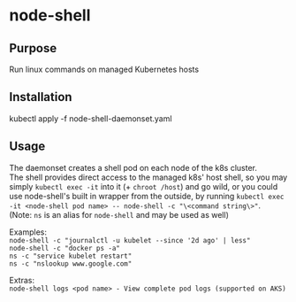# node-shell

## Purpose ##
Run linux commands on managed Kubernetes hosts  

## Installation ##
kubectl apply -f node-shell-daemonset.yaml  

## Usage ##
The daemonset creates a shell pod on each node of the k8s cluster.  
The shell provides direct access to the managed k8s' host shell, so you may simply `kubectl exec -it` into it (+ `chroot /host`) and go wild, or you could use node-shell's built in wrapper from the outside, by running `kubectl exec -it <node-shell pod name> -- node-shell -c "\<command string\>"`.  
(Note: `ns` is an alias for `node-shell` and may be used as well)  
  
Examples:  
        `node-shell -c "journalctl -u kubelet --since '2d ago' | less"`  
        `node-shell -c "docker ps -a"`  
        `ns -c "service kubelet restart"`  
        `ns -c "nslookup www.google.com"`  
  
Extras:  
        `node-shell logs <pod name> - View complete pod logs (supported on AKS)`  
